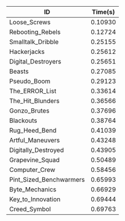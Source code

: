 |ID|Time(s)|
|-|-|
|Loose_Screws|0.10930|
|Rebooting_Rebels|0.12724|
|Smalltalk_Dribble|0.25155|
|Hackerjacks|0.25612|
|Digital_Destroyers|0.25651|
|Beasts|0.27085|
|Pseudo_Boom|0.29123|
|The_ERROR_List|0.33614|
|The_Hit_Blunders|0.36566|
|Gonzo_Brutes|0.37696|
|Blackouts|0.38764|
|Rug_Heed_Bend|0.41039|
|Artful_Maneuvers|0.43248|
|Digitally_Destroyed|0.43905|
|Grapevine_Squad|0.50489|
|Computer_Crew|0.58456|
|Pint_Sized_Benchwarmers|0.65993|
|Byte_Mechanics|0.66929|
|Key_to_Innovation|0.69444|
|Creed_Symbol|0.69763|
